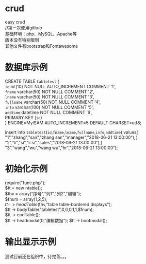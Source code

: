 # crud
easy crud<br>
//第一次使用github<br>
基础环境：php、MySQL、Apache等<br>
版本没有特别限制<br>
其他文件有bootstrap和Fontawesome

# 数据库示例
CREATE TABLE `tabletest` (<br>
  `id` int(10) NOT NULL AUTO_INCREMENT COMMENT '1',<br>
  `fname` varchar(50) NOT NULL COMMENT '2',<br>
  `lname` varchar(50) NOT NULL COMMENT '3',<br>
  `fullname` varchar(50) NOT NULL COMMENT '4',<br>
  `info` varchar(100) NOT NULL COMMENT '5',<br>
  `addtime` datetime NOT NULL COMMENT '6',<br>
  PRIMARY KEY (`id`)<br>
) ENGINE=MyISAM AUTO_INCREMENT=5 DEFAULT CHARSET=utf8;<br>

insert into `tabletest`(`id`,`fname`,`lname`,`fullname`,`info`,`addtime`) values(<br>
"1","zhang","san","zhang san","manager","2018-06-21 13:00:00"),(<br>
"2","li","si","li si","sales","2018-06-21 13:00:00"),(<br>
"3","wang","wu","wang wu","hr","2018-06-21 13:00:00");<br>

# 初始化示例
require("func.php");<br>
	$tt = new ntable();<br>
	$thv = array("序号","列1","列2","编辑");<br>
	$fnum = array(1,2,5);<br>
	$tt -> headTable($thv,"table table-bordered displays");<br>
	$tt -> bodyTable("tabletest",0,0,0,1,1,$fnum);<br>
	$tt -> endTable();<br>
	$tt -> headmodal(0,"编辑数据");
	$tt -> bootmodal();

# 输出显示示例
测试目前还在组织中，待完善。。。
